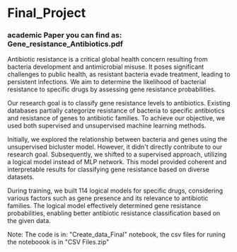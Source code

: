 # Final_Project
### academic Paper you can find as: Gene_resistance_Antibiotics.pdf

Antibiotic resistance is a critical global health concern resulting from bacteria development and antimicrobial misuse. It poses significant challenges to public health, as resistant bacteria evade treatment, leading to persistent infections. We aim to determine the likelihood of bacterial resistance to specific drugs by assessing gene resistance probabilities.

Our research goal is to classify gene resistance levels to antibiotics. Existing databases partially categorize resistance of bacteria to specific antibiotics and resistance of genes to antibiotic families. To achieve our objective, we used both supervised and unsupervised machine learning methods.

Initially, we explored the relationship between bacteria and genes using the unsupervised bicluster model. However, it didn't directly contribute to our research goal. Subsequently, we shifted to a supervised approach, utilizing a logical model instead of MLP network. This model provided coherent and interpretable results for classifying gene resistance based on diverse datasets.

During training, we built 114 logical models for specific drugs, considering various factors such as gene presence and its relevance to antibiotic families. The logical model effectively determined gene resistance probabilities, enabling better antibiotic resistance classification based on the given data.











Note: The code is in: "Create_data_Final" notebook, the csv files for runing the noteboook is in "CSV Files.zip"
